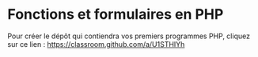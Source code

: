 # Fonctions et formulaires en PHP

Pour créer le dépôt qui contiendra vos premiers programmes PHP, cliquez sur ce lien : https://classroom.github.com/a/U1STHIYh
